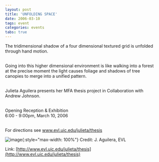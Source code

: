 ```yaml
---
layout: post
title: 'UNFOLDING SPACE'
date: 2006-03-10
tags: event
categories: events
tabs: true
---
```


The tridimensional shadow of a four dimensional textured grid is unfolded through hand motion.<br><br>

Going into this higher dimensional environment is like walking into a forest at the precise moment the light causes foliage and shadows of tree canopies to merge into a unified pattern.<br><br>

Julieta Aguilera presents her MFA thesis project in Collaboration with Andrew Johnson.<br><br>

Opening Reception &amp; Exhibition<br>
6:00 - 9:00pm, March 10, 2006<br><br>

For directions see <a href="http://www.evl.uic.edu/julieta/thesis">www.evl.uic.edu/julieta/thesis</a>

![image](https://www.evl.uic.edu/output/originals/unfold.gif-srcw.jpg){:style="max-width: 100%"}
Credit: J. Aguilera, EVL


Link: [http://www.evl.uic.edu/julieta/thesis](http://www.evl.uic.edu/julieta/thesis)

